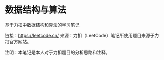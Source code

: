 # 数据结构与算法
基于力扣中数据结构和算法的学习笔记

链接：https://leetcode.cn/
来源：力扣（LeetCode）笔记所使用题目来源于力扣官方网站。

注明：本笔记是本人对于力扣题目的分析思路和注释。
